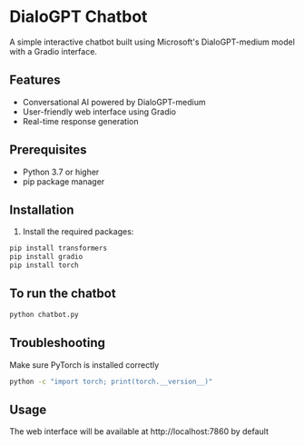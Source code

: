# DialoGPT Chatbot

A simple interactive chatbot built using Microsoft's DialoGPT-medium model with a Gradio interface.

## Features
- Conversational AI powered by DialoGPT-medium
- User-friendly web interface using Gradio
- Real-time response generation

## Prerequisites
- Python 3.7 or higher
- pip package manager

## Installation

1. Install the required packages:
```bash
pip install transformers
pip install gradio
pip install torch
```
## To run the chatbot
```bash
python chatbot.py
```
## Troubleshooting
Make sure PyTorch is installed correctly
```bash
python -c "import torch; print(torch.__version__)"
```
## Usage
The web interface will be available at http://localhost:7860 by default
